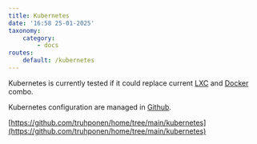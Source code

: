 ```yaml
---
title: Kubernetes
date: '16:58 25-01-2025'
taxonomy:
    category:
        - docs
routes:
    default: /kubernetes
---
```


Kubernetes is currently tested if it could replace current [LXC](/lxc) and [Docker](/docker) combo.

Kubernetes configuration are managed in [Github](/github).

[https://github.com/truhponen/home/tree/main/kubernetes](https://github.com/truhponen/home/tree/main/kubernetes)